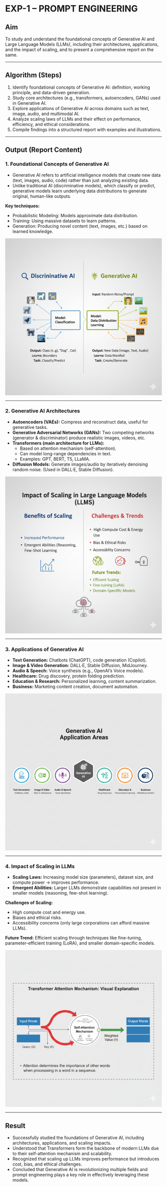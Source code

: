 # EXP-1 – PROMPT ENGINEERING

## Aim
To study and understand the foundational concepts of Generative AI and Large Language Models (LLMs), including their architectures, applications, and the impact of scaling, and to present a comprehensive report on the same.

---

## Algorithm (Steps)
1. Identify foundational concepts of Generative AI: definition, working principle, and data-driven generation.
2. Study core architectures (e.g., transformers, autoencoders, GANs) used in Generative AI.
3. Explore applications of Generative AI across domains such as text, image, audio, and multimodal AI.
4. Analyze scaling laws of LLMs and their effect on performance, efficiency, and ethical considerations.
5. Compile findings into a structured report with examples and illustrations.

---

## Output (Report Content)

### 1. Foundational Concepts of Generative AI
- Generative AI refers to artificial intelligence models that create new data (text, images, audio, code) rather than just analyzing existing data.
- Unlike traditional AI (discriminative models), which classify or predict, generative models learn underlying data distributions to generate original, human-like outputs.

**Key techniques:**
- Probabilistic Modeling: Models approximate data distribution.
- Training: Using massive datasets to learn patterns.
- Generation: Producing novel content (text, images, etc.) based on learned knowledge.

![image](https://github.com/barathsubramani/EXP-1-PROMPT-ENGINEERING-/blob/main/Gemini_Generated_Image_g2x8v9g2x8v9g2x8.png)

---

### 2. Generative AI Architectures
- **Autoencoders (VAEs):** Compress and reconstruct data, useful for generative tasks.
- **Generative Adversarial Networks (GANs):** Two competing networks (generator & discriminator) produce realistic images, videos, etc.
- **Transformers (main architecture for LLMs):**
  - Based on attention mechanism (self-attention).
  - Can model long-range dependencies in text.
  - Examples: GPT, BERT, T5, LLaMA.
- **Diffusion Models:** Generate images/audio by iteratively denoising random noise. (Used in DALL·E, Stable Diffusion).

![image](https://github.com/barathsubramani/EXP-1-PROMPT-ENGINEERING-/blob/main/Gemini_Generated_Image_g2x8v9g2x8v9g2x8%20(3).png)

---

### 3. Applications of Generative AI
- **Text Generation:** Chatbots (ChatGPT), code generation (Copilot).
- **Image & Video Generation:** DALL·E, Stable Diffusion, MidJourney.
- **Audio & Speech:** Voice synthesis (e.g., OpenAI’s Voice models).
- **Healthcare:** Drug discovery, protein folding prediction.
- **Education & Research:** Personalized learning, content summarization.
- **Business:** Marketing content creation, document automation.

![image](https://github.com/barathsubramani/EXP-1-PROMPT-ENGINEERING-/blob/main/Gemini_Generated_Image_g2x8v9g2x8v9g2x8%20(2).png)

---

### 4. Impact of Scaling in LLMs
- **Scaling Laws:** Increasing model size (parameters), dataset size, and compute power → improves performance.
- **Emergent Abilities:** Larger LLMs demonstrate capabilities not present in smaller models (reasoning, few-shot learning).

**Challenges of Scaling:**
- High compute cost and energy use.
- Biases and ethical risks.
- Accessibility concerns (only large corporations can afford massive LLMs).

**Future Trend:** Efficient scaling through techniques like fine-tuning, parameter-efficient training (LoRA), and smaller domain-specific models.

![image](https://github.com/barathsubramani/EXP-1-PROMPT-ENGINEERING-/blob/main/Gemini_Generated_Image_g2x8v9g2x8v9g2x8%20(1).png)

---

## Result
- Successfully studied the foundations of Generative AI, including architectures, applications, and scaling impacts.
- Understood that Transformers form the backbone of modern LLMs due to their self-attention mechanism and scalability.
- Recognized that scaling up LLMs improves performance but introduces cost, bias, and ethical challenges.
- Concluded that Generative AI is revolutionizing multiple fields and prompt engineering plays a key role in effectively leveraging these models.
